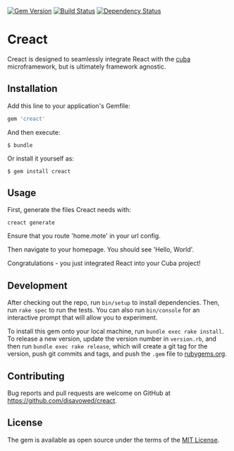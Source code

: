 [![Gem Version](http://img.shields.io/gem/v/creact.svg)](https://rubygems.org/gems/creact)
[![Build Status](https://travis-ci.org/disavowd/creact.svg?branch=master)](https://travis-ci.org/disavowd/creact)
[![Dependency Status](https://gemnasium.com/disavowd/creact.svg)](https://gemnasium.com/disavowd/creact)
# Creact

Creact is designed to seamlessly integrate React with the [cuba](https://github.com/soveran/cuba) microframework, but is ultimately framework agnostic.
## Installation

Add this line to your application's Gemfile:

```ruby
gem 'creact'
```

And then execute:

    $ bundle

Or install it yourself as:

    $ gem install creact

## Usage

First, generate the files Creact needs with:

    creact generate

Ensure that you route 'home.mote' in your url config.

Then navigate to your homepage. You should see 'Hello, World'.

Congratulations - you just integrated React into your Cuba project!

## Development

After checking out the repo, run `bin/setup` to install dependencies. Then, run `rake spec` to run the tests. You can also run `bin/console` for an interactive prompt that will allow you to experiment.

To install this gem onto your local machine, run `bundle exec rake install`. To release a new version, update the version number in `version.rb`, and then run `bundle exec rake release`, which will create a git tag for the version, push git commits and tags, and push the `.gem` file to [rubygems.org](https://rubygems.org).

## Contributing

Bug reports and pull requests are welcome on GitHub at https://github.com/disavowed/creact.


## License

The gem is available as open source under the terms of the [MIT License](http://opensource.org/licenses/MIT).

